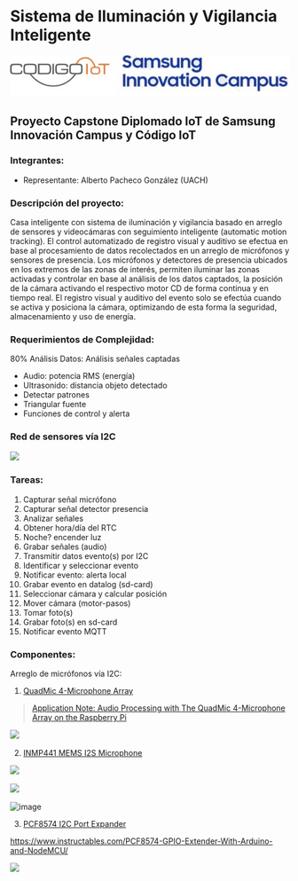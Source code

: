 # Sistema de Iluminación y Vigilancia Inteligente 

![](https://github.com/AlbertoPachecoDev/Capstone-Proy-Camaras-Inteligentes/blob/main/logos.jpg)

## Proyecto Capstone Diplomado IoT de Samsung Innovación Campus y Código IoT

### Integrantes:
 - Representante: Alberto Pacheco González (UACH)
 
### Descripción del proyecto:

Casa inteligente con sistema de iluminación y vigilancia basado en arreglo de sensores y videocámaras con seguimiento inteligente (automatic motion tracking). El control automatizado de registro visual y auditivo se efectua en base al procesamiento de datos recolectados en un arreglo de micrófonos y sensores de presencia. Los micrófonos y detectores de presencia ubicados en los extremos de las zonas de interés, permiten iluminar las zonas activadas y controlar en base al análisis de los datos captados, la posición de la cámara activando el respectivo motor CD de forma continua y en tiempo real. El registro visual y auditivo del evento solo se efectúa cuando se activa y posiciona la cámara, optimizando de esta forma la seguridad, almacenamiento y uso de energía.


### Requerimientos de Complejidad:

80% Análisis Datos:  Análisis señales captadas
- Audio: potencia RMS (energía)
- Ultrasonido: distancia objeto detectado
- Detectar patrones
- Triangular fuente
- Funciones de control y alerta

### Red de sensores vía I2C

![](https://i0.wp.com/randomnerdtutorials.com/wp-content/uploads/2019/09/I2C-communication-protocol-ESP32.png?quality=100&strip=all&ssl=1)

### Tareas:
 1. Capturar señal micrófono
 2. Capturar señal detector presencia
 3. Analizar señales
 4. Obtener hora/día del RTC
 5. Noche? encender luz 
 6. Grabar señales (audio) 
 7. Transmitir datos evento(s) por I2C
 8. Identificar y seleccionar evento 
 9. Notificar evento: alerta local
10. Grabar evento en datalog (sd-card) 
11. Seleccionar cámara y calcular posición
12. Mover cámara (motor-pasos)
13. Tomar foto(s)
14. Grabar foto(s) en sd-card
15. Notificar evento MQTT

### Componentes:

Arreglo de micrófonos vía I2C:
1. [QuadMic 4-Microphone Array](https://makersportal.com/shop/quadmic-4-microphone-array)

  > [Application Note: Audio Processing with The QuadMic 4-Microphone Array on the Raspberry Pi](https://makersportal.com/blog/audio-processing-with-the-quadmic-4-microphone-array-on-the-raspberry-pi)

![](https://images.squarespace-cdn.com/content/v1/59b037304c0dbfb092fbe894/1610935560928-8R5BB4TPYTCFYAVHF664/quadmic_red_LEDs.JPG?format=1000w)


2. [INMP441 MEMS I2S Microphone](https://makersportal.com/shop/i2s-mems-microphone-for-raspberry-pi-inmp441)

![](https://images.squarespace-cdn.com/content/v1/59b037304c0dbfb092fbe894/1606076376715-ZNHI468TMG4K8DOWP24Y/INMP441_zoom_port_writing.JPG?format=1000w)

![](https://images.squarespace-cdn.com/content/v1/59b037304c0dbfb092fbe894/1606076409876-LWA5AQR2Q79B5364TWHF/i2s_rpi_INMP441_stereo.png?format=1000w)

![image](https://user-images.githubusercontent.com/80423661/160221127-5ddf85e7-97df-4790-93e5-e60db830fa95.png)

3. [PCF8574 I2C Port Expander](https://create.arduino.cc/projecthub/Samhain/pcf8574-expander-with-4-inputs-4-outputs-9a80ef)

https://www.instructables.com/PCF8574-GPIO-Extender-With-Arduino-and-NodeMCU/

![](https://www.pcboard.ca/image/catalog/products/pcf8574/pcf8574-addressing.jpg)
